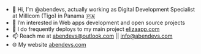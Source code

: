 - 👋 Hi, I’m @abendevs, actually working as Digital Development Specialist at Millicom (Tigo) in Panama 🇵🇦
- 👀 I’m interested in Web apps development and open source projects
- 🌱 I do frequently deploys to my main project <a href="https://elizaapp.com">elizaapp.com</a>
- 📫 Reach me at abendevs@outlook.com || info@abendevs.com
- &#127760; My website <a href="https://abendevs.com">abendevs.com</a>

<!---
abendevs/abendevs is a ✨ special ✨ repository because its `README.md` (this file) appears on your GitHub profile.
You can click the Preview link to take a look at your changes.
--->
